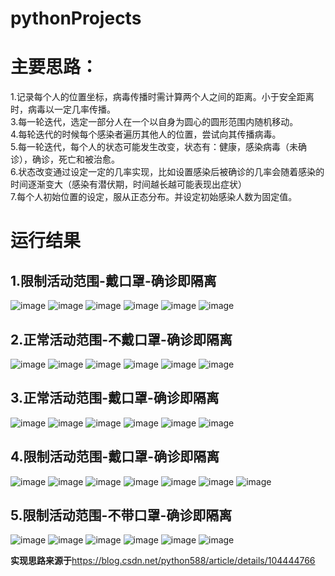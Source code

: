 # pythonProjects

# 主要思路： #
1.记录每个人的位置坐标，病毒传播时需计算两个人之间的距离。小于安全距离时，病毒以一定几率传播。  
3.每一轮迭代，选定一部分人在一个以自身为圆心的圆形范围内随机移动。  
4.每轮迭代的时候每个感染者遍历其他人的位置，尝试向其传播病毒。  
5.每一轮迭代，每个人的状态可能发生改变，状态有：健康，感染病毒（未确诊），确诊，死亡和被治愈。  
6.状态改变通过设定一定的几率实现，比如设置感染后被确诊的几率会随着感染的时间逐渐变大（感染有潜伏期，时间越长越可能表现出症状）  
7.每个人初始位置的设定，服从正态分布。并设定初始感染人数为固定值。  
# 运行结果 #
## 1.限制活动范围-戴口罩-确诊即隔离 ##
![image](https://user-images.githubusercontent.com/24203428/114024256-66b40900-98a6-11eb-87af-0a03ddbc3686.png)
![image](https://user-images.githubusercontent.com/24203428/114024414-98c56b00-98a6-11eb-915d-f98f9b918192.png)
![image](https://user-images.githubusercontent.com/24203428/114024425-9d8a1f00-98a6-11eb-95cf-1d0e245e1f53.png)
![image](https://user-images.githubusercontent.com/24203428/114024421-9bc05b80-98a6-11eb-83a7-490eb152197f.png)
![image](https://user-images.githubusercontent.com/24203428/114024430-9fec7900-98a6-11eb-8928-fddfdc3547c1.png)
![image](https://user-images.githubusercontent.com/24203428/114024441-a4b12d00-98a6-11eb-8ded-c3dc39890b81.png)
## 2.正常活动范围-不戴口罩-确诊即隔离 ##
![image](https://user-images.githubusercontent.com/24203428/114024580-cca09080-98a6-11eb-8534-b91566181dfa.png)
![image](https://user-images.githubusercontent.com/24203428/114024587-ce6a5400-98a6-11eb-9bf6-4d6748a8db1f.png)
![image](https://user-images.githubusercontent.com/24203428/114024607-d6c28f00-98a6-11eb-88e8-cccb2717418f.png)
![image](https://user-images.githubusercontent.com/24203428/114024613-d9bd7f80-98a6-11eb-8b5e-1bd40cc86de2.png)
![image](https://user-images.githubusercontent.com/24203428/114024620-dc1fd980-98a6-11eb-9176-cb26ebc32596.png)
![image](https://user-images.githubusercontent.com/24203428/114024632-df1aca00-98a6-11eb-9fa9-a2c1f831bb03.png)
## 3.正常活动范围-戴口罩-确诊即隔离 ##
![image](https://user-images.githubusercontent.com/24203428/114024761-02de1000-98a7-11eb-95b3-2b9af6e1ae66.png)
![image](https://user-images.githubusercontent.com/24203428/114024771-06719700-98a7-11eb-98b4-45ba74b24d70.png)
![image](https://user-images.githubusercontent.com/24203428/114024790-0bcee180-98a7-11eb-8661-8733b1c22e81.png)
![image](https://user-images.githubusercontent.com/24203428/114024804-10939580-98a7-11eb-98c0-6dd077ec49b0.png)
![image](https://user-images.githubusercontent.com/24203428/114024816-14271c80-98a7-11eb-96b6-4c7367393a77.png)
![image](https://user-images.githubusercontent.com/24203428/114024832-18533a00-98a7-11eb-8cc1-a79952b9714f.png)
## 4.限制活动范围-戴口罩-确诊即隔离 ##
![image](https://user-images.githubusercontent.com/24203428/114024965-33be4500-98a7-11eb-82f1-efbfa51adce2.png)
![image](https://user-images.githubusercontent.com/24203428/114024982-36b93580-98a7-11eb-99cd-ae92090ebece.png)
![image](https://user-images.githubusercontent.com/24203428/114024993-3a4cbc80-98a7-11eb-80a4-ca2e8e7961e1.png)
![image](https://user-images.githubusercontent.com/24203428/114025006-3de04380-98a7-11eb-91e3-587184480cf3.png)
![image](https://user-images.githubusercontent.com/24203428/114025018-40db3400-98a7-11eb-9420-2c6e86588653.png)
![image](https://user-images.githubusercontent.com/24203428/114025030-43d62480-98a7-11eb-95de-3078f5c7bf0a.png)
![image](https://user-images.githubusercontent.com/24203428/114025041-4769ab80-98a7-11eb-8d0d-bdd9838c563d.png)
## 5.限制活动范围-不带口罩-确诊即隔离 ##
![image](https://user-images.githubusercontent.com/24203428/114025107-5c463f00-98a7-11eb-84e5-27f8475a1438.png)
![image](https://user-images.githubusercontent.com/24203428/114025121-60725c80-98a7-11eb-9f0e-34c54655d184.png)
![image](https://user-images.githubusercontent.com/24203428/114025128-636d4d00-98a7-11eb-897c-25fa7c6fe24c.png)
![image](https://user-images.githubusercontent.com/24203428/114025140-66683d80-98a7-11eb-9b3d-cb96411a0b27.png)
![image](https://user-images.githubusercontent.com/24203428/114025150-68ca9780-98a7-11eb-87e7-2e981948f46a.png)
![image](https://user-images.githubusercontent.com/24203428/114025156-6bc58800-98a7-11eb-9b87-c7da83a06701.png)

**实现思路来源于**<https://blog.csdn.net/python588/article/details/104444766>

